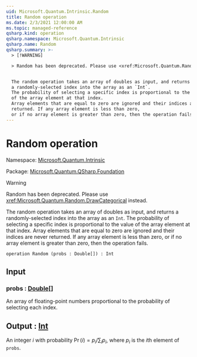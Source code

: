```yaml
---
uid: Microsoft.Quantum.Intrinsic.Random
title: Random operation
ms.date: 2/3/2021 12:00:00 AM
ms.topic: managed-reference
qsharp.kind: operation
qsharp.namespace: Microsoft.Quantum.Intrinsic
qsharp.name: Random
qsharp.summary: >-
  > [!WARNING]

  > Random has been deprecated. Please use <xref:Microsoft.Quantum.Random.DrawCategorical> instead.


  The random operation takes an array of doubles as input, and returns
  a randomly-selected index into the array as an `Int`.
  The probability of selecting a specific index is proportional to the value
  of the array element at that index.
  Array elements that are equal to zero are ignored and their indices are never
  returned. If any array element is less than zero,
  or if no array element is greater than zero, then the operation fails.
---
```


# Random operation

Namespace: [Microsoft.Quantum.Intrinsic](xref:Microsoft.Quantum.Intrinsic)

Package: [Microsoft.Quantum.QSharp.Foundation](https://nuget.org/packages/Microsoft.Quantum.QSharp.Foundation)


> [!WARNING]
> Random has been deprecated. Please use <xref:Microsoft.Quantum.Random.DrawCategorical> instead.

The random operation takes an array of doubles as input, and returnsa randomly-selected index into the array as an `Int`.The probability of selecting a specific index is proportional to the valueof the array element at that index.Array elements that are equal to zero are ignored and their indices are neverreturned. If any array element is less than zero,or if no array element is greater than zero, then the operation fails.

```qsharp
operation Random (probs : Double[]) : Int
```


## Input

### probs : [Double](xref:microsoft.quantum.lang-ref.double)[]

An array of floating-point numbers proportional to the probability ofselecting each index.



## Output : [Int](xref:microsoft.quantum.lang-ref.int)

An integer $i$ with probability $\Pr(i) = p_i / \sum_i p_i$, where $p_i$is the $i$th element of `probs`.